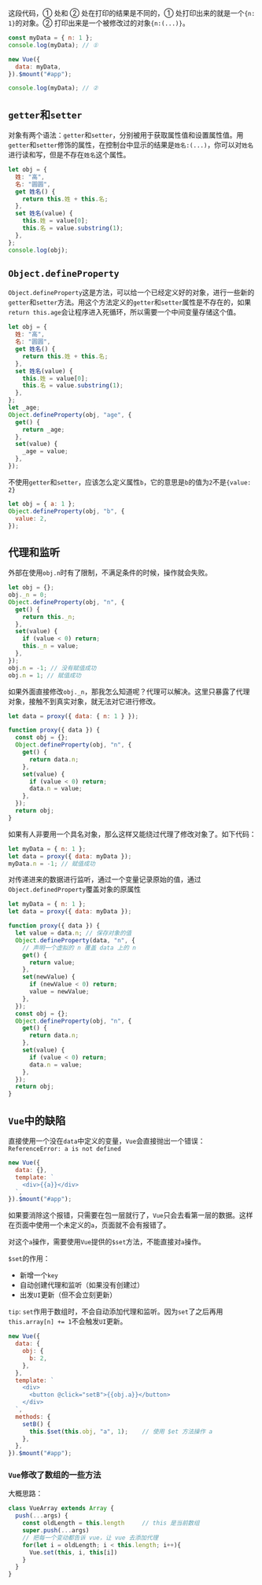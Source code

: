 这段代码，① 处和 ② 处在打印的结果是不同的，① 处打印出来的就是一个`{n: 1}`的对象。② 打印出来是一个被修改过的对象`{n:(...)}`。

```js
const myData = { n: 1 };
console.log(myData); // ①

new Vue({
  data: myData,
}).$mount("#app");

console.log(myData); // ②
```

## `getter`和`setter`

对象有两个语法：`getter`和`setter`，分别被用于获取属性值和设置属性值。用`getter`和`setter`修饰的属性，在控制台中显示的结果是`姓名:(...)`，你可以对`姓名`进行读和写，但是不存在`姓名`这个属性。

```js
let obj = {
  姓: "高",
  名: "圆圆",
  get 姓名() {
    return this.姓 + this.名;
  },
  set 姓名(value) {
    this.姓 = value[0];
    this.名 = value.substring(1);
  },
};
console.log(obj);
```

## `Object.defineProperty`

`Object.defineProperty`这是方法，可以给一个已经定义好的对象，进行一些新的`getter`和`setter`方法。用这个方法定义的`getter`和`setter`属性是不存在的，如果`return this.age`会让程序进入死循环，所以需要一个中间变量存储这个值。

```js
let obj = {
  姓: "高",
  名: "圆圆",
  get 姓名() {
    return this.姓 + this.名;
  },
  set 姓名(value) {
    this.姓 = value[0];
    this.名 = value.substring(1);
  },
};
let _age;
Object.defineProperty(obj, "age", {
  get() {
    return _age;
  },
  set(value) {
    _age = value;
  },
});
```

不使用`getter`和`setter`，应该怎么定义属性`b`，它的意思是`b`的值为`2`不是`{value: 2}`

```js
let obj = { a: 1 };
Object.defineProperty(obj, "b", {
  value: 2,
});
```

## 代理和监听

外部在使用`obj.n`时有了限制，不满足条件的时候，操作就会失败。

```js
let obj = {};
obj._n = 0;
Object.defineProperty(obj, "n", {
  get() {
    return this._n;
  },
  set(value) {
    if (value < 0) return;
    this._n = value;
  },
});
obj.n = -1; // 没有赋值成功
obj.n = 1; // 赋值成功
```

如果外面直接修改`obj._n`，那我怎么知道呢？代理可以解决。这里只暴露了代理对象，接触不到真实对象，就无法对它进行修改。

```js
let data = proxy({ data: { n: 1 } });

function proxy({ data }) {
  const obj = {};
  Object.defineProperty(obj, "n", {
    get() {
      return data.n;
    },
    set(value) {
      if (value < 0) return;
      data.n = value;
    },
  });
  return obj;
}
```

如果有人非要用一个具名对象，那么这样又能绕过代理了修改对象了。如下代码：

```js
let myData = { n: 1 };
let data = proxy({ data: myData });
myData.n = -1; // 赋值成功
```

对传递进来的数据进行监听，通过一个变量记录原始的值，通过`Object.definedProperty`覆盖对象的原属性

```js
let myData = { n: 1 };
let data = proxy({ data: myData });

function proxy({ data }) {
  let value = data.n; // 保存对象的值
  Object.defineProperty(data, "n", {
    // 声明一个虚拟的 n 覆盖 data 上的 n
    get() {
      return value;
    },
    set(newValue) {
      if (newValue < 0) return;
      value = newValue;
    },
  });
  const obj = {};
  Object.defineProperty(obj, "n", {
    get() {
      return data.n;
    },
    set(value) {
      if (value < 0) return;
      data.n = value;
    },
  });
  return obj;
}
```

## `Vue`中的缺陷

直接使用一个没在`data`中定义的变量，`Vue`会直接抛出一个错误：`ReferenceError: a is not defined`

```js
new Vue({
  data: {},
  template: `
    <div>{{a}}</div>
  `,
}).$mount("#app");
```

如果要消除这个报错，只需要在包一层就行了，`Vue`只会去看第一层的数据。这样在页面中使用一个未定义的`a`，页面就不会有报错了。

对这个`a`操作，需要使用`Vue`提供的`$set`方法，不能直接对`a`操作。

`$set`的作用：
- 新增一个`key`
- 自动创建代理和监听（如果没有创建过）
- 出发`UI`更新（但不会立刻更新）

`tip`:
`set`作用于数组时，不会自动添加代理和监听。因为`set`了之后再用`this.array[n] += 1`不会触发`UI`更新。

```js
new Vue({
  data: {
    obj: {
      b: 2,
    },
  },
  template: `
    <div>
      <button @click="setB">{{obj.a}}</button>
    </div>
  `,
  methods: {
    setB() {
      this.$set(this.obj, "a", 1);    // 使用 $et 方法操作 a
    },
  },
}).$mount("#app");
```

### `Vue`修改了数组的一些方法

大概思路：
```js
class VueArray extends Array {
  push(...args) {
    const oldLength = this.length     // this 是当前数组
    super.push(...args)
    // 把每一个变动都告诉 vue，让 vue 去添加代理
    for(let i = oldLength; i < this.length; i++){
      Vue.set(this, i, this[i])
    }
  }
}
```
